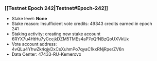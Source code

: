 ### [[Testnet Epoch 242|Testnet#Epoch-242]]
* Stake level: **None**
* Stake reason: Insufficient vote credits: 49343 credits earned in epoch 241
* Staking activity: creating new stake account 6RYX7u4HtHu7yCcejkDZM5TMEs4aP7eQfNBzQoUXVkUx
* Vote account address: 4vQLu4YhwZk4qjyDxCsXuhmPo7qyaC1kxRNjRperZV6n
* Data Center: 47433-RU-Kemerovo